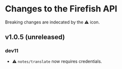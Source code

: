 # Changes to the Firefish API

Breaking changes are indecated by the :warning: icon.

## v1.0.5 (unreleased)

### dev11

- :warning: `notes/translate` now requires credentials.
